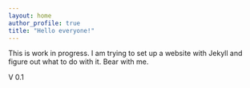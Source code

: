 ```yaml
---
layout: home
author_profile: true
title: "Hello everyone!"
---
```


This is work in progress. I am trying to set up a website with Jekyll and figure out what to do with it. Bear with me.

V 0.1
